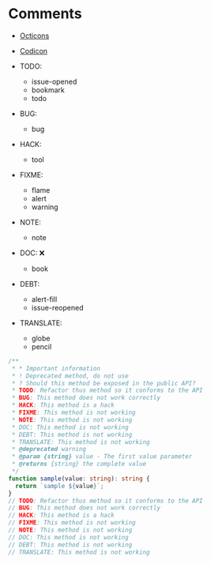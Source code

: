 # Comments

- [Octicons](https://primer.style/design/foundations/icons)
- [Codicon](https://microsoft.github.io/vscode-codicons/dist/codicon.html)

- TODO:
  - issue-opened
  - bookmark
  - todo
- BUG:
  - bug
- HACK:
  - tool
- FIXME:
  - flame
  - alert
  - warning
- NOTE:
  - note
- DOC: ❌
  - book
- DEBT:
  - alert-fill
  - issue-reopened
- TRANSLATE:
  - globe
  - pencil

```ts
/**
 * * Important information
 * ! Deprecated method, do not use
 * ? Should this method be exposed in the public API?
 * TODO: Refactor thus method so it conforms to the API
 * BUG: This method does not work correctly
 * HACK: This method is a hack
 * FIXME: This method is not working
 * NOTE: This method is not working
 * DOC: This method is not working
 * DEBT: This method is not working
 * TRANSLATE: This method is not working
 * @deprecated warning
 * @param {string} value - The first value parameter
 * @returns {string} the complete value
 */ 
function sample(value: string): string {
  return `sample ${value}`;
}
// TODO: Refactor thus method so it conforms to the API
// BUG: This method does not work correctly
// HACK: This method is a hack
// FIXME: This method is not working
// NOTE: This method is not working
// DOC: This method is not working
// DEBT: This method is not working
// TRANSLATE: This method is not working
```
